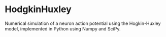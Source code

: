 HodgkinHuxley
=============

Numerical simulation of a neuron action potential using the Hogkin-Huxley model, implemented in Python using Numpy and SciPy.

